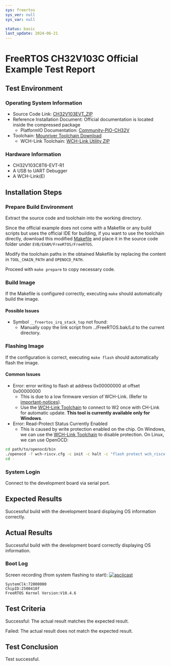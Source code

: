```yaml
---
sys: freertos
sys_ver: null
sys_var: null

status: basic
last_update: 2024-06-21
---
```


# FreeRTOS CH32V103C Official Example Test Report

## Test Environment

### Operating System Information

- Source Code Link: [CH32V103EVT_ZIP](https://www.wch.cn/downloads/CH32V103EVT_ZIP.html)
- Reference Installation Document: Official documentation is located inside the compressed package
    - PlatformIO Documentation: [Community-PIO-CH32V](https://github.com/Community-PIO-CH32V/platform-ch32v)
- Toolchain: [Mounriver Toolchain Download](http://mounriver.com/download)
    - WCH-Link Toolchain: [WCH-Link Utility ZIP](https://www.wch.cn/downloads/WCH-LinkUtility_ZIP.html)

### Hardware Information

- CH32V103C8T6-EVT-R1
- A USB to UART Debugger
- A WCH-Link(E)

## Installation Steps

### Prepare Build Environment

Extract the source code and toolchain into the working directory.

Since the official example does not come with a Makefile or any build scripts but uses the official IDE for building, if you want to use the toolchain directly, download this modified [Makefile](./Makefile) and place it in the source code folder under `EVB/EXAM/FreeRTOS/FreeRTOS`.

Modify the toolchain paths in the obtained Makefile by replacing the content in `TOOL_CHAIN_PATH` and `OPENOCD_PATH`.

Proceed with `make prepare` to copy necessary code.

### Build Image

If the Makefile is configured correctly, executing `make` should automatically build the image.

#### Possible Issues

- Symbol `__freertos_irq_stack_top` not found:
    - Manually copy the link script from ../FreeRTOS.bak/Ld to the current directory.

### Flashing Image

If the configuration is correct, executing `make flash` should automatically flash the image.

#### Common Issues

- Error: error writing to flash at address 0x00000000 at offset 0x00000000
    - This is due to a low firmware version of WCH-Link. (Refer to [important-notices](https://github.com/Community-PIO-CH32V/platform-ch32v?tab=readme-ov-file#important-notices)).
    - Use the [WCH-Link Toolchain](https://www.wch.cn/downloads/WCH-LinkUtility_ZIP.html) to connect to W2 once with CH-Link for automatic update. **This tool is currently available only for Windows**.
- Error: Read-Protect Status Currently Enabled
    - This is caused by write protection enabled on the chip. On Windows, we can use the [WCH-Link Toolchain](https://www.wch.cn/downloads/WCH-LinkUtility_ZIP.html) to disable protection. On Linux, we can use OpenOCD:
```bash
cd path/to/openocd/bin
./openocd -f wch-riscv.cfg -c init -c halt -c "flash protect wch_riscv 0 last  off " -c exit
cd -
```

### System Login

Connect to the development board via serial port.

## Expected Results

Successful build with the development board displaying OS information correctly.

## Actual Results

Successful build with the development board correctly displaying OS information.

### Boot Log

Screen recording (from system flashing to start):
[![asciicast](https://asciinema.org/a/uml0eDGjJXKoaFuPn2K1D2WSv.svg)](https://asciinema.org/a/uml0eDGjJXKoaFuPn2K1D2WSv)

```log
SystemClk:72000000
ChipID:2500410f
FreeRTOS Kernel Version:V10.4.6
```

## Test Criteria

Successful: The actual result matches the expected result.

Failed: The actual result does not match the expected result.

## Test Conclusion

Test successful.

